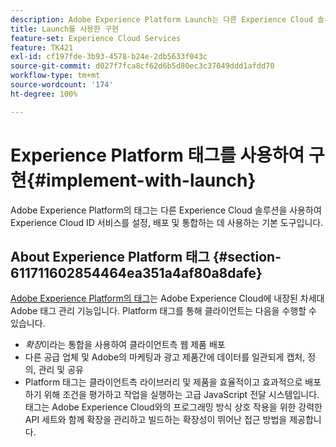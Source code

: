 ```yaml
---
description: Adobe Experience Platform Launch는 다른 Experience Cloud 솔루션을 사용하여 Experience Cloud ID 서비스를 설정, 배포 및 통합하는 데 사용하는 기본 도구입니다.
title: Launch를 사용한 구현
feature-set: Experience Cloud Services
feature: TK421
exl-id: cf197fde-3b93-4578-b24e-2db5633f043c
source-git-commit: d027f7fca8cf62d6b5d80ec3c37049ddd1afdd70
workflow-type: tm+mt
source-wordcount: '174'
ht-degree: 100%

---
```


# Experience Platform 태그를 사용하여 구현{#implement-with-launch}

Adobe Experience Platform의 태그는 다른 Experience Cloud 솔루션을 사용하여 Experience Cloud ID 서비스를 설정, 배포 및 통합하는 데 사용하는 기본 도구입니다.

## About Experience Platform 태그 {#section-611711602854464ea351a4af80a8dafe}

[Adobe Experience Platform의 태그](https://experienceleague.adobe.com/docs/experience-platform/tags/home.html?lang=ko-KR)는 Adobe Experience Cloud에 내장된 차세대 Adobe 태그 관리 기능입니다. Platform 태그를 통해 클라이언트는 다음을 수행할 수 있습니다.

* _확장_&#x200B;이라는 통합을 사용하여 클라이언트측 웹 제품 배포
* 다른 공급 업체 및 Adobe의 마케팅과 광고 제품간에 데이터를 일관되게 캡처, 정의, 관리 및 공유
* Platform 태그는 클라이언트측 라이브러리 및 제품을 효율적이고 효과적으로 배포하기 위해 조건을 평가하고 작업을 실행하는 고급 JavaScript 전달 시스템입니다. 태그는 Adobe Experience Cloud와의 프로그래밍 방식 상호 작용을 위한 강력한 API 세트와 함께 확장을 관리하고 빌드하는 확장성이 뛰어난 접근 방법을 제공합니다.
